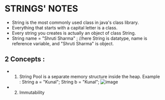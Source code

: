 # STRINGS' NOTES
* String is the most commonly used class in java's class library.
* Everything that starts with a capital letter is a class.
* Every string you creates is actually an object of class String.
* String name = "Shruti Sharma" ; //here String is datatype, name is reference variable, and "Shruti Sharma" is object.
## 2 Concepts :
* 1. String Pool is a separate memory structure inside the heap.
Example : String a = "Kunal";
          String b = "Kunal";
![image](https://github.com/ShrutiSharma-27/STRINGS/assets/53565103/fa6813b4-ccf6-4227-8f1d-f2c26666d1c5)

* 2. Immutability 
